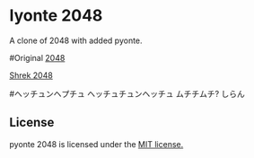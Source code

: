 # Iyonte 2048
A clone of 2048 with added pyonte.

#Original
[2048](https://github.com/gabrielecirulli/2048)

[Shrek 2048](https://github.com/Omegablaster/Shrek-2048)

#ヘッチュンヘプチュ ヘッチュチュンヘッチュ ムチチムチ? 
しらん

## License
pyonte 2048 is licensed under the [MIT license.](https://github.com/gabrielecirulli/2048/blob/master/LICENSE.txt)

